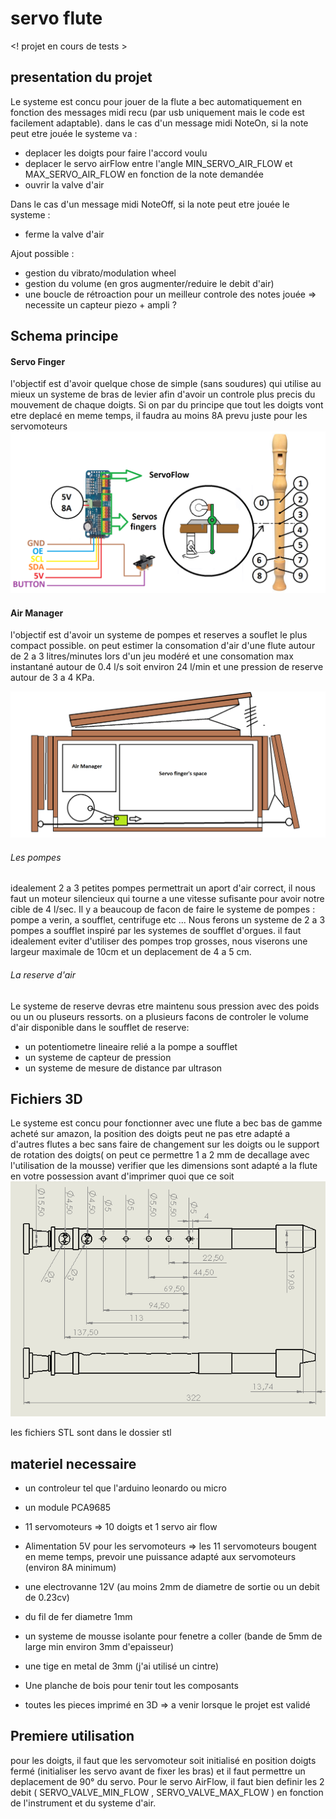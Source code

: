 # servo flute
<! projet en cours de tests >

## presentation du projet

Le systeme est concu pour jouer de la flute a bec automatiquement en fonction des messages midi recu (par usb uniquement mais le code est facilement adaptable).
dans le cas d'un message midi NoteOn, si la note peut etre jouée le systeme va :
- deplacer les doigts pour faire l'accord voulu
- deplacer le servo airFlow entre l'angle MIN_SERVO_AIR_FLOW et MAX_SERVO_AIR_FLOW en fonction de la note demandée
- ouvrir la valve d'air 

Dans le cas d'un message midi NoteOff, si la note peut etre jouée le systeme :
- ferme la valve d'air
  
Ajout possible : 
- gestion du vibrato/modulation wheel
- gestion du volume (en gros augmenter/reduire le debit d'air)
- une boucle de rétroaction pour un meilleur controle des notes jouée => necessite un capteur piezo + ampli ?
  
## Schema principe

#### Servo Finger
l'objectif est d'avoir quelque chose de simple (sans soudures) qui utilise au mieux un systeme de bras de levier afin d'avoir un controle plus precis du mouvement de chaque doigts.
Si on par du principe que tout les doigts vont etre deplacé en meme temps, il faudra au moins 8A prevu juste pour les servomoteurs
![Schema des doigts](https://github.com/glloq/servo-flute/blob/main/img/schemasfingers.png?raw=true)

#### Air Manager

l'objectif est d'avoir un systeme de pompes et reserves a souflet le plus compact possible.
on peut estimer la consomation d'air d'une flute autour de 2 a 3 litres/minutes lors d'un jeu modéré et une consomation max instantané autour de 0.4 l/s soit environ 24 l/min et une pression de reserve autour de 3 a 4 KPa.

![Schema des doigts](https://github.com/glloq/servo-flute/blob/main/img/schemaspompes.png?raw=true)

 ###### Les pompes
 
idealement 2 a 3 petites pompes permettrait un aport d'air correct, il nous faut un moteur silencieux qui tourne a une vitesse sufisante pour avoir notre cible de 4 l/sec.
Il y a beaucoup de facon de faire le systeme de pompes : pompe a verin, a soufflet, centrifuge etc ... 
Nous ferons un systeme de 2 a 3 pompes a soufflet inspiré par les systemes de soufflet d'orgues. il faut idealement eviter d'utiliser des pompes trop grosses, nous viserons une largeur maximale de 10cm et un deplacement de 4 a 5 cm.


 ###### La reserve d'air

Le systeme de reserve devras etre maintenu sous pression avec des poids ou un ou pluseurs ressorts.
on a plusieurs facons de controler le volume d'air disponible dans le soufflet de reserve: 
- un potentiometre lineaire relié a la pompe a soufflet
- un systeme de capteur de pression
- un systeme de mesure de distance par ultrason




## Fichiers 3D
Le systeme est concu pour fonctionner avec une flute a bec bas de gamme acheté sur amazon, la position des doigts peut ne pas etre adapté a d'autres flutes a bec sans faire de changement sur les doigts ou le support de rotation des doigts( on peut ce permettre 1 a 2 mm de decallage avec l'utilisation de la mousse) 
verifier que les dimensions sont adapté a la flute en votre possession avant d'imprimer quoi que ce soit
![Dimensions flute](https://github.com/glloq/servo-flute/blob/main/img/dimenssionFlute.png?raw=true)

les fichiers STL sont dans le dossier stl 


## materiel necessaire 

- un controleur tel que l'arduino leonardo ou micro
- un module PCA9685
- 11 servomoteurs => 10 doigts et 1 servo air flow
- Alimentation 5V pour les servomoteurs => les 11 servomoteurs bougent en meme temps, prevoir une puissance adapté aux servomoteurs (environ 8A minimum)
- une electrovanne 12V (au moins 2mm de diametre de sortie ou un debit de 0.23cv) 
  
- du fil de fer diametre 1mm
- un systeme de mousse isolante pour fenetre a coller (bande de 5mm de large min environ 3mm d'epaisseur)
- une tige en metal de 3mm (j'ai utilisé un cintre) 
- Une planche de bois pour tenir tout les composants



- toutes les pieces imprimé en 3D => a venir lorsque le projet est validé 

## Premiere utilisation

pour les doigts, il faut que les servomoteur soit initialisé en position doigts fermé (initialiser les servo avant de fixer les bras) et il faut permettre un deplacement de 90° du servo.
Pour le servo AirFlow, il faut bien definir les 2 debit ( SERVO_VALVE_MIN_FLOW , SERVO_VALVE_MAX_FLOW ) en fonction de l'instrument et du systeme d'air.


